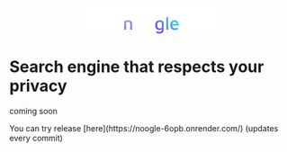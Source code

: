<p align="center">
<img 
    style="width: 50%;"
    src="https://github.com/csoftware-arigpt/noogle/blob/main/static/noogle.png?raw=true" 
    alt="noogle">
</img>
<h1>Search engine that respects your privacy</h1>
<p>coming soon</p>
<p>You can try release [here](https://noogle-6opb.onrender.com/) (updates every commit)</p>
</p>
